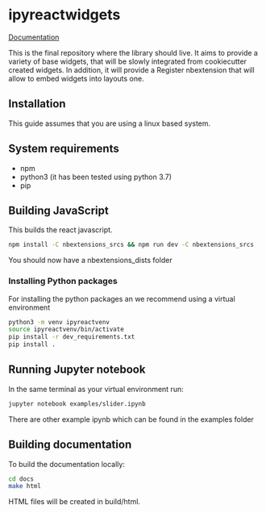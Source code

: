 # ipyreactwidgets

[Documentation](https://weatherforce-platform.gitlab.io/ipyreact/)

This is the final repository where the library should live. It aims to provide
a variety of base widgets, that will be slowly integrated from cookiecutter
created widgets. In addition, it will provide a Register nbextension that will
allow to embed widgets into layouts one.


## Installation
This guide assumes that you are using a linux based system.

## System requirements
- npm
- python3 (it has been tested using python 3.7)
- pip

## Building JavaScript
This builds the react javascript.

```bash
npm install -C nbextensions_srcs && npm run dev -C nbextensions_srcs
```
You should now have a nbextensions_dists folder

### Installing Python packages
For installing the python packages an we recommend using a virtual environment
```bash
python3 -m venv ipyreactvenv
source ipyreactvenv/bin/activate
pip install -r dev_requirements.txt
pip install .
```

## Running Jupyter notebook
In the same terminal as your virtual environment run:

```bash
jupyter notebook examples/slider.ipynb
```

There are other example ipynb which can be found in the examples folder
## Building documentation

To build the documentation locally:

```bash
cd docs
make html
```

HTML files will be created in build/html.
